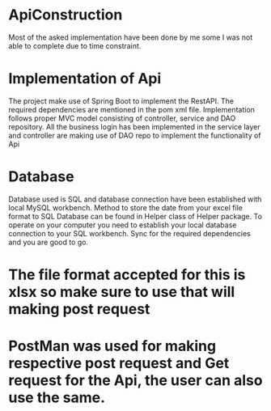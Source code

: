 # ApiConstruction
Most of the asked implementation have been done by me some I was not able to complete due to time constraint.

# Implementation of Api
The project make use of Spring Boot to implement the RestAPI.
The required dependencies are mentioned in the pom xml file.
Implementation follows proper MVC model consisting of controller, service and DAO repository.
All the business login has been implemented in the service layer and controller are making use of DAO repo to implement the functionality of Api

# Database
Database used is SQL and database connection have been established with local MySQL workbench.
Method to store the date from your excel file format to SQL Database can be found in Helper class of Helper package.
To operate  on your computer you need to establish your local database connection to your SQL workbench.
Sync for the required dependencies and you are good to go.

# The file format accepted for this is xlsx so make sure to use that will making post request
# PostMan was used for making respective post request and Get request for the Api, the user can also use the same.
